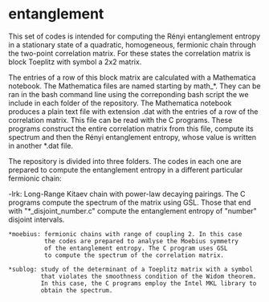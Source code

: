 # entanglement
This set of codes is intended for computing the Rényi entanglement 
entropy in a stationary state of a quadratic, homogeneous, fermionic
chain through the two-point correlation matrix. For these states the
correlation matrix is block Toeplitz with symbol a 2x2 matrix.

The entries of a row of this block matrix are calculated with a Mathematica
notebook. The Mathematica files are named starting by math_*. They can be
ran in the bash command line using the correponding bash script the we
include in each folder of the repository. The Mathematica notebook produces
a plain text file with extension .dat with the entries of a row of the 
correlation matrix. This file can be read with the C programs. These programs
construct the entire correlation matrix from this file, compute 
its spectrum and then the Rényi entanglement entropy, whose value
is written in another *.dat file. 

The repository is divided into three folders. The codes in each one are
prepared to compute the entanglement entropy in a different particular 
fermionic chain:

 -lrk: Long-Range Kitaev chain with power-law decaying pairings. 
       The C programs compute the spectrum of the matrix using 
          GSL. Those that end with "*_disjoint_number.c" compute 
          the entanglement entropy of "number" disjoint intervals.
          
    *moebius: fermionic chains with range of coupling 2. In this case
              the codes are prepared to analyse the Moebius symmetry
              of the entanglement entropy. The C program uses GSL
              to compute the spectrum of the correlation matrix.
              
    *sublog: study of the determinant of a Toeplitz matrix with a symbol
             that violates the smoothness condition of the Widom theorem.
             In this case, the C programs employ the Intel MKL library to
             obtain the spectrum.
